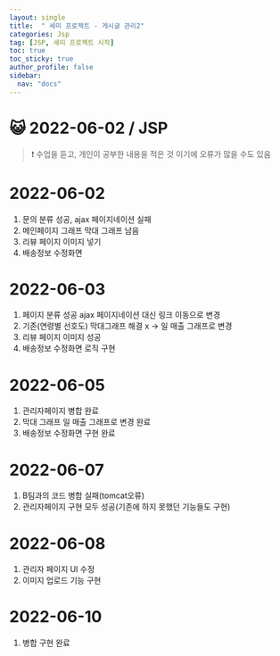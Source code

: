```yaml
---
layout: single
title:  " 세미 프로젝트 - 게시글 관리2"
categories: Jsp
tag: [JSP, 세미 프로젝트 시작]
toc: true
toc_sticky: true
author_profile: false
sidebar:
  nav: "docs"
---
```




# 😺 2022-06-02 / JSP

<!--Quote-->
> ❗ 수업을 듣고, 개인이 공부한 내용을 적은 것 이기에 오류가 많을 수도 있음


# 2022-06-02

1. 문의 분류 성공, ajax 페이지네이션 실패
2. 메인페이지 그래프 막대 그래프 남음
3. 리뷰 페이지 이미지 넣기
4. 배송정보 수정화면

# 2022-06-03
1. 페이지 분류 성공 ajax 페이지네이션 대신 링크 이동으로 변경
2. 기존(연령별 선호도) 막대그래프 해결 x -> 일 매출 그래프로 변경
3. 리뷰 페이지 이미지 성공
4. 배송정보 수정화면 로직 구현

# 2022-06-05
1. 관리자페이지 병합 완료
2. 막대 그래프 일 매출 그래프로 변경 완료
3. 배송정보 수정화면 구현 완료

# 2022-06-07
1. B팀과의 코드 병합 실패(tomcat오류)
2. 관리자페이지 구현 모두 성공(기존에 하지 못했던 기능들도 구현)

# 2022-06-08
1. 관리자 페이지 UI 수정
2. 이미지 업로드 기능 구현

# 2022-06-10
1. 병합 구현 완료